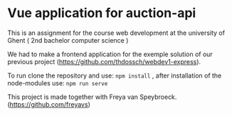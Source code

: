 # Vue application for auction-api
This is an assignment for the course web development at the university of Ghent ( 2nd bachelor computer science )

We had to make a frontend application for the exemple solution of our previous project (https://github.com/thdossch/webdev1-express).

To run clone the repository and use: `npm install` , after installation of the node-modules use: `npm run serve`

This project is made together with Freya van Speybroeck. (https://github.com/freyavs)
